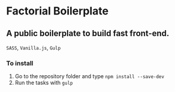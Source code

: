 # Factorial Boilerplate
## A public boilerplate to build fast front-end.
`SASS`, `Vanilla.js`, `Gulp`

### To install

1. Go to the repository folder and type `npm install --save-dev`
2. Run the tasks with `gulp`
